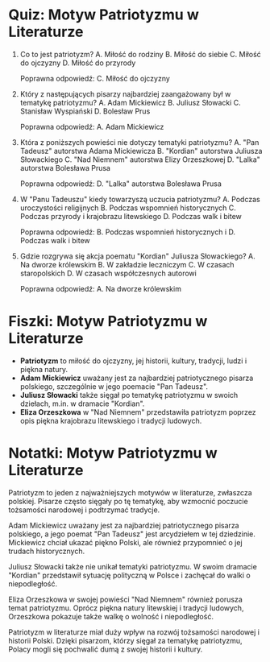  # Quiz: Motyw Patriotyzmu w Literaturze
1. Co to jest patriotyzm?
   A. Miłość do rodziny
   B. Miłość do siebie
   C. Miłość do ojczyzny
   D. Miłość do przyrody

   Poprawna odpowiedź: C. Miłość do ojczyzny

2. Który z następujących pisarzy najbardziej zaangażowany był w tematykę patriotyzmu?
   A. Adam Mickiewicz
   B. Juliusz Słowacki
   C. Stanisław Wyspiański
   D. Bolesław Prus

   Poprawna odpowiedź: A. Adam Mickiewicz

3. Która z poniższych powieści nie dotyczy tematyki patriotyzmu?
   A. "Pan Tadeusz" autorstwa Adama Mickiewicza
   B. "Kordian" autorstwa Juliusza Słowackiego
   C. "Nad Niemnem" autorstwa Elizy Orzeszkowej
   D. "Lalka" autorstwa Bolesława Prusa

   Poprawna odpowiedź: D. "Lalka" autorstwa Bolesława Prusa

4. W "Panu Tadeuszu" kiedy towarzyszą uczucia patriotyzmu?
   A. Podczas uroczystości religijnych
   B. Podczas wspomnień historycznych
   C. Podczas przyrody i krajobrazu litewskiego
   D. Podczas walk i bitew

   Poprawna odpowiedź: B. Podczas wspomnień historycznych i D. Podczas walk i bitew

5. Gdzie rozgrywa się akcja poematu "Kordian" Juliusza Słowackiego?
   A. Na dworze królewskim
   B. W zakładzie leczniczym
   C. W czasach staropolskich
   D. W czasach współczesnych autorowi

   Poprawna odpowiedź: A. Na dworze królewskim

# Fiszki: Motyw Patriotyzmu w Literaturze
- **Patriotyzm** to miłość do ojczyzny, jej historii, kultury, tradycji, ludzi i piękna natury.
- **Adam Mickiewicz** uważany jest za najbardziej patriotycznego pisarza polskiego, szczególnie w jego poemacie "Pan Tadeusz".
- **Juliusz Słowacki** także sięgał po tematykę patriotyzmu w swoich dziełach, m.in. w dramacie "Kordian".
- **Eliza Orzeszkowa** w "Nad Niemnem" przedstawiła patriotyzm poprzez opis piękna krajobrazu litewskiego i tradycji ludowych.

# Notatki: Motyw Patriotyzmu w Literaturze
Patriotyzm to jeden z najważniejszych motywów w literaturze, zwłaszcza polskiej. Pisarze często sięgały po tę tematykę, aby wzmocnić poczucie tożsamości narodowej i podtrzymać tradycje.

Adam Mickiewicz uważany jest za najbardziej patriotycznego pisarza polskiego, a jego poemat "Pan Tadeusz" jest arcydziełem w tej dziedzinie. Mickiewicz chciał ukazać piękno Polski, ale również przypomnieć o jej trudach historycznych.

Juliusz Słowacki także nie unikał tematyki patriotyzmu. W swoim dramacie "Kordian" przedstawił sytuację polityczną w Polsce i zachęcał do walki o niepodległość.

Eliza Orzeszkowa w swojej powieści "Nad Niemnem" również porusza temat patriotyzmu. Oprócz piękna natury litewskiej i tradycji ludowych, Orzeszkowa pokazuje także walkę o wolność i niepodległość.

Patriotyzm w literaturze miał duży wpływ na rozwój tożsamości narodowej i historii Polski. Dzięki pisarzom, którzy sięgał za tematykę patriotyzmu, Polacy mogli się pochwalić dumą z swojej historii i kultury.